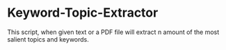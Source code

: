 # Keyword-Topic-Extractor
This script, when given text or a PDF file will extract n amount of the most salient topics and keywords.
